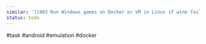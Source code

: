 ```yaml
---
similar: '[[003 Run Windows games on Docker or VM in Linux if wine fails]]'
status: todo
---
```


\#task #android #emulation #docker
